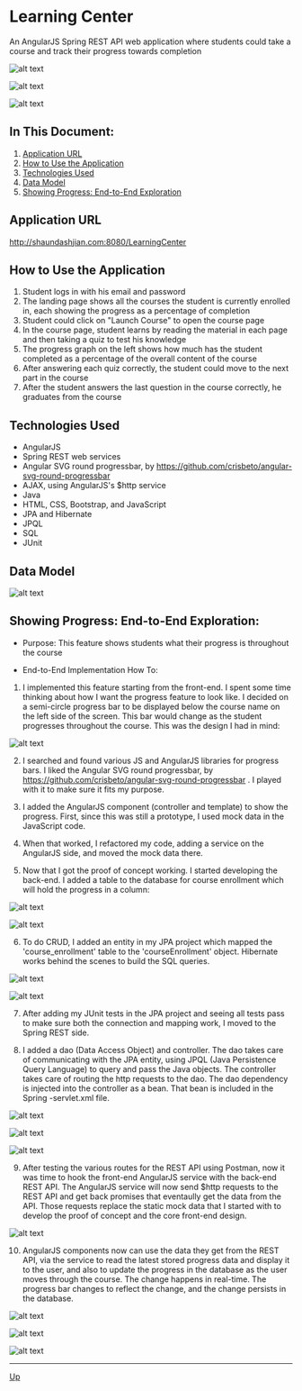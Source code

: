 # Learning Center
An AngularJS Spring REST API web application where students could take a course and track their progress towards completion

![alt text](images/login.png "Login")

![alt text](images/enrollments.png "Course Enrollments")

![alt text](images/course-launch.png "Course Launch")

## In This Document:
1. [Application URL](#application-url)
2. [How to Use the Application](#how-to-use-the-application)
3. [Technologies Used](#technologies-used)
4. [Data Model](#data-model)
5. [Showing Progress: End-to-End Exploration](#showing-progress-end-to-end-exploration)

## Application URL
http://shaundashjian.com:8080/LearningCenter

## How to Use the Application
1. Student logs in with his email and password
2. The landing page shows all the courses the student is currently enrolled in, each showing the progress as a percentage of completion 
3. Student could click on "Launch Course" to open the course page
4. In the course page, student learns by reading the material in each page and then taking a quiz to test his knowledge
5. The progress graph on the left shows how much has the student completed as a percentage of the overall content of the course
6. After answering each quiz correctly, the student could move to the next part in the course
7. After the student answers the last question in the course correctly, he graduates from the course

## Technologies Used
  * AngularJS
  * Spring REST web services
  * Angular SVG round progressbar, by https://github.com/crisbeto/angular-svg-round-progressbar
  * AJAX, using AngularJS's $http service
  * Java
  * HTML, CSS, Bootstrap, and JavaScript
  * JPA and Hibernate
  * JPQL
  * SQL
  * JUnit

## Data Model
![alt text](images/schema.png "Data Model")

## Showing Progress: End-to-End Exploration:
  * Purpose: This feature shows students what their progress is throughout the course
  
  * End-to-End Implementation How To:
  1. I implemented this feature starting from the front-end. I spent some time thinking about how I want the progress feature to look like. I decided on a semi-circle progress bar to be displayed below the course name on the left side of the screen. This bar would change as the student progresses throughout the course. This was the design I had in mind: 
  
![alt text](images/ng-progress-bar.png "Semi-Circle Progress Bar")
    
  2. I searched and found various JS and AngularJS libraries for progress bars. I liked the Angular SVG round progressbar, by https://github.com/crisbeto/angular-svg-round-progressbar . I played with it to make sure it fits my purpose.
  
  3. I added the AngularJS component (controller and template) to show the progress. First, since this was still a prototype, I used mock data in the JavaScript code.
  
  4. When that worked, I refactored my code, adding a service on the AngularJS side, and moved the mock data there.
  
  5. Now that I got the proof of concept working. I started developing the back-end. I added a table to the database for course enrollment which will hold the progress in a column:
  
![alt text](images/create-table.png "Create Table")
    
![alt text](images/table.png "Table")
    
  6. To do CRUD, I added an entity in my JPA project which mapped the 'course_enrollment' table to the 'courseEnrollment' object. Hibernate works behind the scenes to build the SQL queries.
  
![alt text](images/jpa-entity.png "JPA Entity")
    
![alt text](images/sql-hibernate.png "SQL by Hibernate")
    
  7. After adding my JUnit tests in the JPA project and seeing all tests pass to make sure both the connection and mapping work, I moved to the Spring REST side.
  
  8. I added a dao (Data Access Object) and controller. The dao takes care of communicating with the JPA entity, using JPQL (Java Persistence Query Language) to query and pass the Java objects. The controller takes care of routing the http requests to the dao. The dao dependency is injected into the controller as a bean. That bean is included in the Spring -servlet.xml file.
  
![alt text](images/spring-rest-entity-manager-dao-jpql.png "DAO using JPQL")
    
![alt text](images/spring-rest-controller.png "REST Controller")
    
![alt text](images/spring-beans.png "Spring Beans")
    
  9. After testing the various routes for the REST API using Postman, now it was time to hook the front-end AngularJS service with the back-end REST API. The AngularJS service will now send $http requests to the REST API and get back promises that eventaully get the data from the API. Those requests replace the static mock data that I started with to develop the proof of concept and the core front-end design.
  
![alt text](images/ng-course-service.png "AngularJS service")
    
  10. AngularJS components now can use the data they get from the REST API, via the service to read the latest stored progress data and display it to the user, and also to update the progress in the database as the user moves through the course. The change happens in real-time. The progress bar changes to reflect the change, and the change persists in the database.
  
![alt text](images/ng-course-launch-component-controller.png "AngularJS component controller")
    
![alt text](images/ng-course-launch-component-template-progress-bar.png "AngularJS component template")
    
![alt text](images/ng-course-launch-component-update-progress.png "AngularJS update progress")

  <hr>

[Up](README.md)
